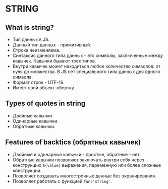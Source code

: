 # STRING

## What is string?
- Тип данных в JS.
- Данный тип данных - примитивный.
- Строка неизменяема.
- Синтаксис данного типа данных - это символы, заключенные между кавычек. Кавычки бывают трех типов.
- Внутри кавычек может находиться любое количество символов: от нуля до множества. В JS нет специального типа данных для одного символа.
- Формат строк - UTF-16.
- Имеет свой объект-обертку.

## Types of quotes in string
- Двойные кавычки.
- Одинарные кавычки.
- Обратные кавычки.

## Features of backtics (обратных кавычек)
- Двойные и одинарные кавычки - простые, обратные - нет.
- Обратные кавычки позволяют заключать внутри себя через конструкцию `${value}` выражения, переменную или более сложные конструкции.
- Позволяет создавать многострочные данные без экранирования.
- Позволяет работать с функцией `func'string'`.